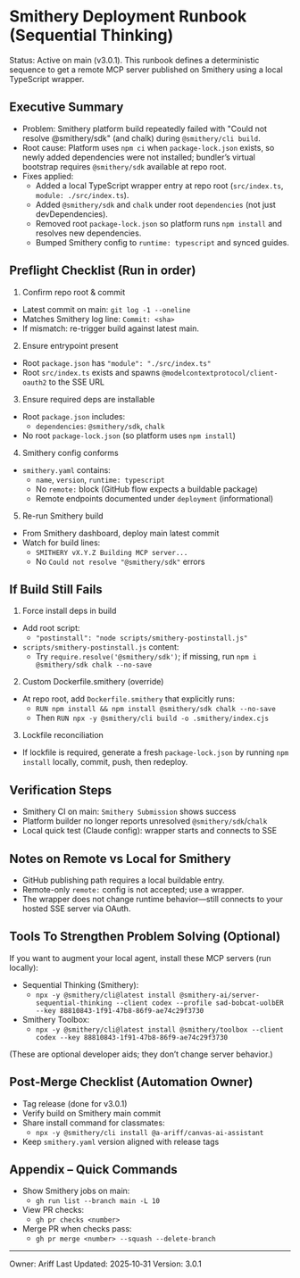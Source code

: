 # Smithery Deployment Runbook (Sequential Thinking)

Status: Active on main (v3.0.1). This runbook defines a deterministic sequence to get a remote MCP server published on Smithery using a local TypeScript wrapper.

## Executive Summary

- Problem: Smithery platform build repeatedly failed with "Could not resolve @smithery/sdk" (and chalk) during `@smithery/cli build`.
- Root cause: Platform uses `npm ci` when `package-lock.json` exists, so newly added dependencies were not installed; bundler’s virtual bootstrap requires `@smithery/sdk` available at repo root.
- Fixes applied:
  - Added a local TypeScript wrapper entry at repo root (`src/index.ts`, `module: ./src/index.ts`).
  - Added `@smithery/sdk` and `chalk` under root `dependencies` (not just devDependencies).
  - Removed root `package-lock.json` so platform runs `npm install` and resolves new dependencies.
  - Bumped Smithery config to `runtime: typescript` and synced guides.

## Preflight Checklist (Run in order)

1) Confirm repo root & commit
- Latest commit on main: `git log -1 --oneline`
- Matches Smithery log line: `Commit: <sha>`
- If mismatch: re-trigger build against latest main.

2) Ensure entrypoint present
- Root `package.json` has `"module": "./src/index.ts"`
- Root `src/index.ts` exists and spawns `@modelcontextprotocol/client-oauth2` to the SSE URL

3) Ensure required deps are installable
- Root `package.json` includes:
  - `dependencies`: `@smithery/sdk`, `chalk`
- No root `package-lock.json` (so platform uses `npm install`)

4) Smithery config conforms
- `smithery.yaml` contains:
  - `name`, `version`, `runtime: typescript`
  - No `remote:` block (GitHub flow expects a buildable package)
  - Remote endpoints documented under `deployment` (informational)

5) Re-run Smithery build
- From Smithery dashboard, deploy main latest commit
- Watch for build lines:
  - `SMITHERY vX.Y.Z Building MCP server...`
  - No `Could not resolve "@smithery/sdk"` errors

## If Build Still Fails

1) Force install deps in build
- Add root script:
  - `"postinstall": "node scripts/smithery-postinstall.js"`
- `scripts/smithery-postinstall.js` content:
  - Try `require.resolve('@smithery/sdk')`; if missing, run `npm i @smithery/sdk chalk --no-save`

2) Custom Dockerfile.smithery (override)
- At repo root, add `Dockerfile.smithery` that explicitly runs:
  - `RUN npm install && npm install @smithery/sdk chalk --no-save`
  - Then `RUN npx -y @smithery/cli build -o .smithery/index.cjs`

3) Lockfile reconciliation
- If lockfile is required, generate a fresh `package-lock.json` by running `npm install` locally, commit, push, then redeploy.

## Verification Steps

- Smithery CI on main: `Smithery Submission` shows success
- Platform builder no longer reports unresolved `@smithery/sdk`/`chalk`
- Local quick test (Claude config): wrapper starts and connects to SSE

## Notes on Remote vs Local for Smithery

- GitHub publishing path requires a local buildable entry.
- Remote-only `remote:` config is not accepted; use a wrapper.
- The wrapper does not change runtime behavior—still connects to your hosted SSE server via OAuth.

## Tools To Strengthen Problem Solving (Optional)

If you want to augment your local agent, install these MCP servers (run locally):

- Sequential Thinking (Smithery):
  - `npx -y @smithery/cli@latest install @smithery-ai/server-sequential-thinking --client codex --profile sad-bobcat-uolbER --key 88810843-1f91-47b8-86f9-ae74c29f3730`
- Smithery Toolbox:
  - `npx -y @smithery/cli@latest install @smithery/toolbox --client codex --key 88810843-1f91-47b8-86f9-ae74c29f3730`

(These are optional developer aids; they don’t change server behavior.)

## Post‑Merge Checklist (Automation Owner)

- Tag release (done for v3.0.1)
- Verify build on Smithery main commit
- Share install command for classmates:
  - `npx -y @smithery/cli install @a-ariff/canvas-ai-assistant`
- Keep `smithery.yaml` version aligned with release tags

## Appendix – Quick Commands

- Show Smithery jobs on main:
  - `gh run list --branch main -L 10`
- View PR checks:
  - `gh pr checks <number>`
- Merge PR when checks pass:
  - `gh pr merge <number> --squash --delete-branch`

---
Owner: Ariff
Last Updated: 2025‑10‑31
Version: 3.0.1
